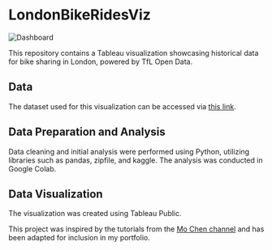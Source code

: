 # LondonBikeRidesViz
![Dashboard](https://github.com/CherradMouna/LondonBikeRidesViz/assets/32856980/81e36a8d-1e41-42fd-87ad-82439e3cdf72)

This repository contains a Tableau visualization showcasing historical data for bike sharing in London, powered by TfL Open Data.

## Data
The dataset used for this visualization can be accessed via [this link](https://www.kaggle.com/datasets/hmavrodiev/london-bike-sharing-dataset/data).

## Data Preparation and Analysis
Data cleaning and initial analysis were performed using Python, utilizing libraries such as pandas, zipfile, and kaggle. The analysis was conducted in Google Colab.

## Data Visualization
The visualization was created using Tableau Public.

This project was inspired by the tutorials from the [Mo Chen channel](https://www.youtube.com/watch?v=nl9eZl1IOKI&t=743s) and has been adapted for inclusion in my portfolio.


